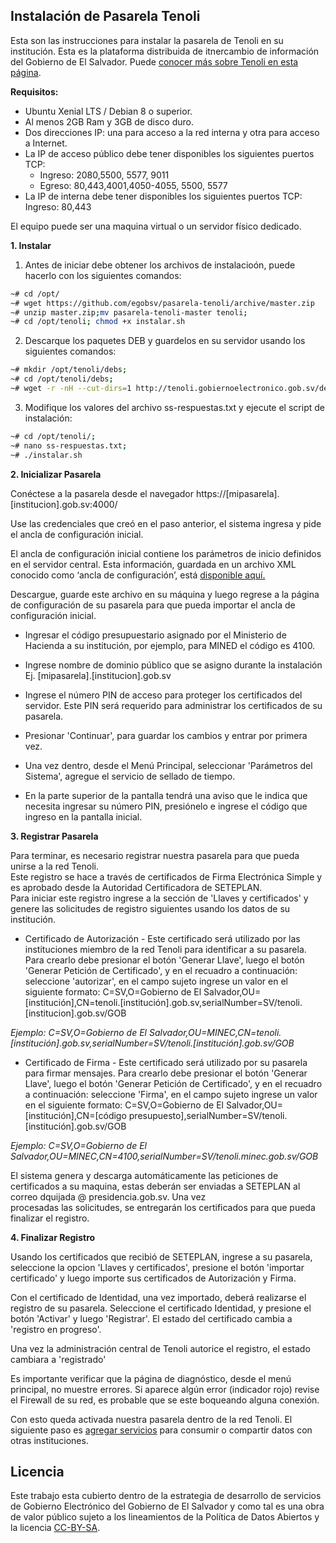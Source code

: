 
## Instalación de Pasarela Tenoli

  Esta son las instrucciones para instalar la pasarela de Tenoli en su institución. Esta es la plataforma distribuida de itnercambio de información del Gobierno de El Salvador. Puede [conocer más sobre Tenoli en esta página](http://tenoli.gobiernoelectronico.gob.sv/).
  
**Requisitos:** 
* Ubuntu Xenial LTS / Debian 8 o superior. 
* Al menos 2GB Ram y 3GB de disco duro.  
* Dos direcciones IP: una para acceso a la red interna y otra para acceso a Internet.
* La IP de acceso público debe tener disponibles los siguientes puertos TCP:  
	 - Ingreso: 2080,5500, 5577, 9011  
	- Egreso: 80,443,4001,4050-4055, 5500, 5577  
* La IP de interna debe tener disponibles los siguientes puertos TCP:  
Ingreso: 80,443

El equipo puede ser una maquina virtual o un servidor físico dedicado.  

**1. Instalar**

1. Antes de iniciar debe obtener los archivos de instalacioón, puede hacerlo con los siguientes comandos:
```sh
~# cd /opt/
~# wget https://github.com/egobsv/pasarela-tenoli/archive/master.zip
~# unzip master.zip;mv pasarela-tenoli-master tenoli;
~# cd /opt/tenoli; chmod +x instalar.sh
```
2. Descarque los paquetes DEB y guardelos en su servidor usando los siguientes comandos:
```sh
~# mkdir /opt/tenoli/debs;
~# cd /opt/tenoli/debs;
~# wget -r -nH --cut-dirs=1 http://tenoli.gobiernoelectronico.gob.sv/debs/;
```
3. Modifique los valores del archivo ss-respuestas.txt y ejecute el script de instalación:
```sh
~# cd /opt/tenoli/;
~# nano ss-respuestas.txt;
~# ./instalar.sh
```

**2. Inicializar Pasarela**

Conéctese a la pasarela desde el navegador https://[mipasarela].[institucion].gob.sv:4000/

Use las credenciales que creó en el paso anterior, el sistema ingresa y pide el ancla de configuración inicial.

El ancla de  configuración inicial contiene los parámetros de inicio definidos en el servidor central.  Esta información, guardada en un archivo XML conocido como ‘ancla de configuración’, está [disponible aquí.](http://190.5.135.94/instalar/TENOLI-Ancla-de-Configuracion-20170307.xml)  
  
Descargue, guarde este archivo en su máquina y luego regrese a la página de configuración de su pasarela para que pueda importar el ancla de configuración inicial.

* Ingresar el código presupuestario asignado por el Ministerio de Hacienda a su institución, por ejemplo, para MINED el código es 4100.

* Ingrese nombre de dominio público que se asigno durante la instalación Ej. [mipasarela].[institucion].gob.sv

* Ingrese el número PIN de acceso para proteger los certificados del servidor. Este PIN será requerido para administrar los certificados de su pasarela.

* Presionar 'Continuar', para guardar los cambios y entrar por primera vez.  
  
* Una vez dentro, desde el Menú Principal, seleccionar 'Parámetros del Sistema', agregue el servicio de sellado de tiempo.

* En la parte superior de la pantalla tendrá una aviso que le indica que necesita ingresar su número PIN, presiónelo e ingrese el código que ingreso en la pantalla inicial.
  
**3. Registrar Pasarela**

Para terminar, es necesario registrar nuestra pasarela para que pueda unirse a la red Tenoli.  
Este registro se hace a través de certificados de Firma Electrónica Simple  y es aprobado desde la Autoridad Certificadora de SETEPLAN.  
Para iniciar este registro ingrese a la sección de 'Llaves y certificados' y genere las solicitudes de registro siguientes usando los datos de su institución.

* Certificado de Autorización - Este certificado será utilizado por las instituciones miembro de la red Tenoli para identificar a su pasarela. Para crearlo debe presionar el botón 'Generar Llave', luego el botón 'Generar Petición de Certificado', y en el recuadro a continuación:
seleccione 'autorizar', en el campo sujeto ingrese un valor en el siguiente formato:
 C=SV,O=Gobierno de El Salvador,OU=[institución],CN=tenoli.[institución].gob.sv,serialNumber=SV/tenoli.[institucion].gob.sv/GOB  

 *Ejemplo: C=SV,O=Gobierno de El Salvador,OU=MINEC,CN=tenoli.[institución].gob.sv,serialNumber=SV/tenoli.[institución].gob.sv/GOB*

* Certificado de Firma - Este certificado será utilizado por su pasarela para firmar mensajes. Para crearlo debe presionar el botón 'Generar Llave', luego el botón 'Generar Petición de Certificado', y en el recuadro a continuación:
seleccione 'Firma', en el campo sujeto ingrese un valor en el siguiente formato: 
C=SV,O=Gobierno de El Salvador,OU=[institución],CN=[código presupuesto],serialNumber=SV/tenoli.[institución].gob.sv/GOB  
  
*Ejemplo: C=SV,O=Gobierno de El Salvador,OU=MINEC,CN=4100,serialNumber=SV/tenoli.minec.gob.sv/GOB*

El sistema genera y descarga automáticamente las peticiones de certificados a su maquina, estas deberán ser enviadas a SETEPLAN al correo dquijada @ presidencia.gob.sv. Una vez  
procesadas las solicitudes, se entregarán los certificados para que pueda finalizar el registro.

**4. Finalizar Registro**

Usando los certificados que recibió de SETEPLAN, ingrese a su pasarela, seleccione la opcion 'Llaves y certificados', presione el botón 'importar certificado' y luego importe sus certificados de Autorización y Firma.  
  
Con el certificado de Identidad, una vez importado, deberá realizarse el registro de su pasarela. Seleccione el certificado Identidad, y presione el botón 'Activar' y luego 'Registrar'. El estado del certificado cambia a 'registro en progreso'. 

Una vez la administración central de Tenoli autorice el registro, el estado cambiara a 'registrado'  
  
Es importante verificar que la página de diagnóstico, desde el menú principal, no muestre errores. Si aparece algún  error (indicador rojo) revise el Firewall de su red, es probable que se este boqueando alguna conexión.  
  
Con esto queda activada nuestra pasarela dentro de la red Tenoli. El siguiente paso es [agregar servicios](http://tenoli.gobiernoelectronico.gob.sv/servicios-rest.html) para consumir o compartir datos con otras instituciones.

## Licencia

Este trabajo esta cubierto dentro de la estrategia de desarrollo de servicios de Gobierno Electrónico del Gobierno de El Salvador y como tal es una obra de valor público sujeto a los lineamientos de la Política de Datos Abiertos y la licencia [CC-BY-SA](https://creativecommons.org/licenses/by-sa/3.0/deed.es).  
